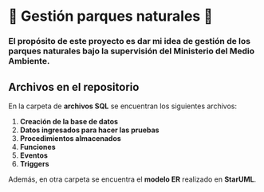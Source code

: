 # 🌳 Gestión parques naturales 🌳

### El propósito de este proyecto es dar mi idea de gestión de los parques naturales bajo la supervisión del Ministerio del Medio Ambiente.

## Archivos en el repositorio

En la carpeta de **archivos SQL** se encuentran los siguientes archivos:

1. **Creación de la base de datos**
2. **Datos ingresados para hacer las pruebas**
3. **Procedimientos almacenados**
4. **Funciones**
5. **Eventos**
6. **Triggers**

Además, en otra carpeta se encuentra el **modelo ER** realizado en **StarUML**.


